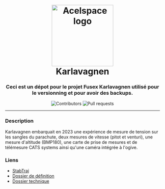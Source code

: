 
<h1 align="center">
    <br>
    <a href="https://github.com/Acelspace-Projects/Karlavagnen">
        <img src="https://user-images.githubusercontent.com/115898683/196005287-3dc6ff62-f848-4fef-8c85-bfaf484c43f0.png" alt="Acelspace logo" width="200">
    </a>
    <br>
    <b>Karlavagnen</b>
</h3>

<h3 align="center">
    Ceci est un dépot pour le projet Fusex Karlavagnen utilisé pour le versionning et pour avoir des backups.
</h3>

<div class="badges" align="center">
    <img alt="Contributors" src="https://img.shields.io/github/contributors/Acelspace-Projects/Karlavagnen?color=dark-green">
    <img alt="Pull requests" src="https://img.shields.io/github/issues-pr/Acelspace-Projects/Karlavagnen?color=dark-green">
</div>

---

### Description
Karlavagnen embarquait en 2023 une expérience de mesure de tension sur les sangles du parachute, deux mesures de vitesse (pitot et venturi), une mesure d'altitude (BMP180), une carte de prise de mesures et de télémesure CATS systems ainsi qu'une caméra intégrée à l'ogive.

### Liens
- [StabTraj](https://github.com/Acelspace-Projects/Karlavagnen/blob/main/Documentation/StabTraj/ST-(StabTraj)_KARLAVAGNEN.xlsx)
- [Dossier de définition](https://github.com/Acelspace-Projects/Karlavagnen/blob/main/Documentation/DossierDeDefinition/DDD_KARLAVAGNEN.pdf)
- [Dossier technique](https://github.com/Acelspace-Projects/Karlavagnen/blob/main/Documentation/DossierTechnique/DT_KARLAVAGNEN.pdf)